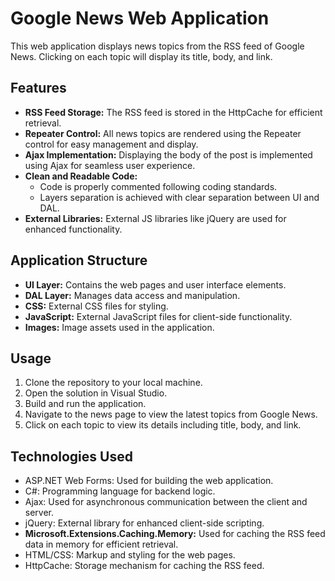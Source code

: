 # Google News Web Application

This web application displays news topics from the RSS feed of Google News. Clicking on each topic will display its title, body, and link.

## Features

- **RSS Feed Storage:** The RSS feed is stored in the HttpCache for efficient retrieval.
- **Repeater Control:** All news topics are rendered using the Repeater control for easy management and display.
- **Ajax Implementation:** Displaying the body of the post is implemented using Ajax for seamless user experience.
- **Clean and Readable Code:**
  - Code is properly commented following coding standards.
  - Layers separation is achieved with clear separation between UI and DAL.
- **External Libraries:** External JS libraries like jQuery are used for enhanced functionality.

## Application Structure

- **UI Layer:** Contains the web pages and user interface elements.
- **DAL Layer:** Manages data access and manipulation.
- **CSS:** External CSS files for styling.
- **JavaScript:** External JavaScript files for client-side functionality.
- **Images:** Image assets used in the application.

## Usage

1. Clone the repository to your local machine.
2. Open the solution in Visual Studio.
3. Build and run the application.
4. Navigate to the news page to view the latest topics from Google News.
5. Click on each topic to view its details including title, body, and link.

## Technologies Used

- ASP.NET Web Forms: Used for building the web application.
- C#: Programming language for backend logic.
- Ajax: Used for asynchronous communication between the client and server.
- jQuery: External library for enhanced client-side scripting.
- **Microsoft.Extensions.Caching.Memory:** Used for caching the RSS feed data in memory for efficient retrieval.
- HTML/CSS: Markup and styling for the web pages.
- HttpCache: Storage mechanism for caching the RSS feed.
